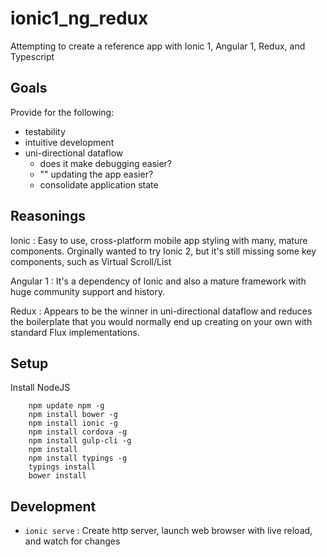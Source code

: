 # ionic1_ng_redux

Attempting to create a reference app with Ionic 1, Angular 1, Redux, and Typescript

## Goals

Provide for the following:
* testability
* intuitive development
* uni-directional dataflow
  - does it make debugging easier?
  - "" updating the app easier?
  - consolidate application state
  
## Reasonings

Ionic
    : Easy to use, cross-platform mobile app styling with many, mature components.
    Orginally wanted to try Ionic 2, but it's still missing some key components, such as Virtual Scroll/List
    
Angular 1
    : It's a dependency of Ionic and also a mature framework with huge community support and history.

Redux
    : Appears to be the winner in uni-directional dataflow and reduces the boilerplate
    that you would normally end up creating on your own with
    standard Flux implementations.
    
## Setup

Install NodeJS

        npm update npm -g
        npm install bower -g
        npm install ionic -g
        npm install cordova -g
        npm install gulp-cli -g
        npm install
        npm install typings -g
        typings install
        bower install

## Development

* `ionic serve`
    : Create http server, launch web browser with live reload, and watch for changes
